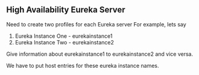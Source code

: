 High Availability Eureka Server
--------------------------------
Need to create two profiles for each Eureka server
For example, lets say
1. Eureka Instance One - eurekainstance1
2. Eureka Instance Two - eurekainstance2

Give information about eurekainstance1 to eurekainstance2 and vice versa.

We have to put host entries for these eureka instance names.